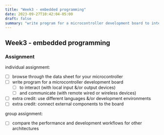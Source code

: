 ```yaml
---
title: "Week3 - embedded programming"
date: 2023-09-27T10:42:04-05:00
draft: false
summary: "write program for a microcontroller development board to interact (with local input &/or output devices)"
---
```


## Week3 - embedded programming

### Assignment

individual assignment:</br>

- [ ] browse through the data sheet for your microcontroller
- [ ] write program for a microcontroller development board
  - [ ] to interact (with local input &/or output devices)
  - [ ] and communicate (with remote wired or wireless devices)
- [ ] extra credit: use different languages &/or development environments
- [ ] extra credit: connect external components to the board

group assignment:</br>

- [ ] compare the performance and development workflows for other architectures